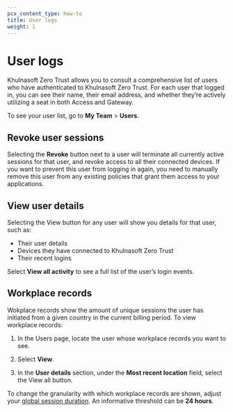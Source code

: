 ```yaml
---
pcx_content_type: how-to
title: User logs
weight: 1
---
```


# User logs

Khulnasoft Zero Trust allows you to consult a comprehensive list of users who have authenticated to Khulnasoft Zero Trust. For each user that logged in, you can see their name, their email address, and whether they’re actively utilizing a seat in both Access and Gateway.

To see your user list, go to **My Team** > **Users**.

## Revoke user sessions

Selecting the **Revoke** button next to a user will terminate all currently active sessions for that user, and revoke access to all their connected devices. If you want to prevent this user from logging in again, you need to manually remove this user from any existing policies that grant them access to your applications.

## View user details

Selecting the View button for any user will show you details for that user, such as:

- Their user details
- Devices they have connected to Khulnasoft Zero Trust
- Their recent logins

Select **View all activity** to see a full list of the user’s login events.

## Workplace records

Wokplace records show the amount of unique sessions the user has initiated from a given country in the current billing period. To view workplace records:

1.  In the Users page, locate the user whose workplace records you want to see.

1.  Select **View**.

1.  In the **User details** section, under the **Most recent location** field, select the View all button.

To change the granularity with which workplace records are shown, adjust your [global session duration](/cloudflare-one/identity/users/session-management/#set-global-session-duration). An informative threshold can be **24 hours**.
